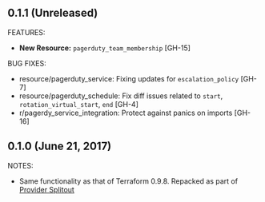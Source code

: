 ## 0.1.1 (Unreleased)

FEATURES:

* **New Resource:** `pagerduty_team_membership` [GH-15]

BUG FIXES:

* resource/pagerduty_service: Fixing updates for `escalation_policy` [GH-7]
* resource/pagerduty_schedule: Fix diff issues related to `start`, `rotation_virtual_start`, `end` [GH-4]
* r/pagerdy_service_integration: Protect against panics on imports [GH-16]

## 0.1.0 (June 21, 2017)

NOTES:

* Same functionality as that of Terraform 0.9.8. Repacked as part of [Provider Splitout](https://www.hashicorp.com/blog/upcoming-provider-changes-in-terraform-0-10/)
